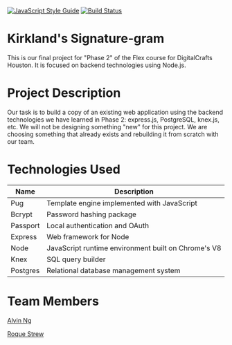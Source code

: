 [![JavaScript Style Guide](https://img.shields.io/badge/code_style-standard-brightgreen.svg)](https://standardjs.com)
[![Build Status](https://travis-ci.org/ngalvin93/kirkland-signature-gram.svg?branch=master)](https://travis-ci.org/ngalvin93/kirkland-signature-gram)
# Kirkland's Signature-gram

This is our final project for "Phase 2" of the Flex course for DigitalCrafts Houston. It is focused on backend technologies using Node.js.


# Project Description

Our task is to build a copy of an existing web application using the backend technologies we have learned in Phase 2: express.js, PostgreSQL, knex.js, etc. We will not be designing something "new" for this project. We are choosing something that already exists and rebuilding it from scratch with our team.


# Technologies Used
| Name     | Description                                         |
|----------|-----------------------------------------------------|
| Pug      | Template engine implemented with JavaScript         |
| Bcrypt   | Password hashing package                            |
| Passport | Local authentication and OAuth                      |
| Express  | Web framework for Node                              |
| Node     | JavaScript runtime environment built on Chrome's V8 |
| Knex     | SQL query builder                                   |
| Postgres | Relational database management system               |

# Team Members

[Alvin Ng](https://github.com/ngalvin93)

[Roque Strew](https://github.com/roquestrew)
